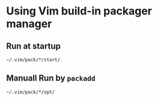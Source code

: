 # Using Vim build-in packager manager

## Run at startup
```
~/.vim/pack/*/start/
```

## Manuall Run by `packadd`
```
~/.vim/pack/*/opt/
```


